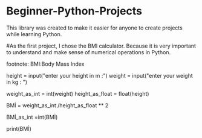 # Beginner-Python-Projects
This library was created to make it easier for anyone to create projects while learning Python.


#As the first project, I chose the BMI calculator. Because it is very important to understand and make sense of numerical operations in Python.

footnote:
BMI:Body Mass Index



height = input("enter your height in m :")
weight = input("enter your weight in kg : ")


weight_as_int = int(weight)
height_as_float = float(height)

BMİ = weight_as_int /height_as_float ** 2

BMİ_as_int =int(BMİ)


print(BMİ)       
